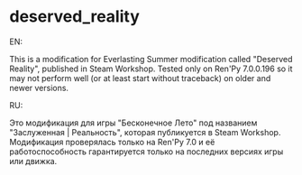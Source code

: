 # deserved_reality

EN:

This is a modification for Everlasting Summer modification called "Deserved Reality", published in Steam Workshop.
Tested only on Ren'Py 7.0.0.196 so it may not perform well (or at least start without traceback) on older and newer versions.

RU:

Это модификация для игры "Бесконечное Лето" под названием "Заслуженная | Реальность", которая публикуется в Steam Workshop.
Модификация проверялась только на Ren'Py 7.0 и её работоспособность гарантируется только на последних версиях игры или движка.
